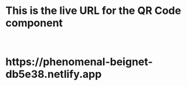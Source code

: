 <h1>This is the live URL for the QR Code component<h1>
<br/>
https://phenomenal-beignet-db5e38.netlify.app
